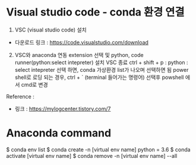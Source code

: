 Visual studio code - conda 환경 연결
=========================

1. VSC (visual studio code) 설치
 * 다운로드 링크 : <https://code.visualstudio.com/download>

2. VSC와 anaconda 연동
 extension 선택 및 python, code runner(python:select intepreter) 설치
 VSC 종료
 ctrl + shift + p : python : select intepreter 선택 하면, conda 가상환경 list가 나오며 선택하면 됨
 power shell로 로딩 되는 경우, ctrl + ` (terminal 들어가는 명령어) 선택후 powshell 에서 cmd로 변경

Reference :
 * 링크 : <https://mylogcenter.tistory.com/7>


Anaconda command
================
$ conda env list
$ conda create -n [virtual env name] python = 3.6
$ conda activate [virtual env name]
$ conda remove -n [virtual env name] --all 
